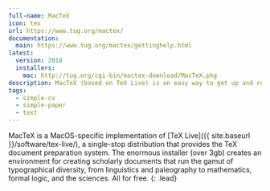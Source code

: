 ```yaml
---
full-name: MacTeX
icon: tex
url: https://www.tug.org/mactex/
documentation:
  main: https://www.tug.org/mactex/gettinghelp.html
latest:
  version: 2018
  installers:
    mac: http://tug.org/cgi-bin/mactex-download/MacTeX.pkg
description: MacTeX (based on TeX Live) is an easy way to get up and running with the TeX document production system.
tags:
  - simple-cv
  - simple-paper
  - text
---
```


MacTeX is a MacOS-specific implementation of [TeX Live]({{ site.baseurl }}/software/tex-live/), a
single-stop distribution that provides the TeX document preparation system.
The enormous installer (over 3gb) creates an environment for creating
scholarly documents that run the gamut of typographical diversity, from
linguistics and paleography to mathematics, formal logic, and the sciences.
All for free.
{: .lead}
